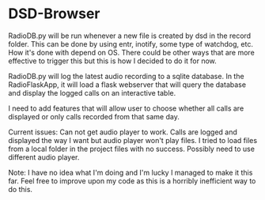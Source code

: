 # DSD-Browser

RadioDB.py will be run whenever a new file is created by dsd in the record folder. 
This can be done by using entr, inotify, some type of watchdog, etc. How it's done with depend on OS.
There could be other ways that are more effective to trigger this but this is how I decided to do it for now.

RadioDB.py will log the latest audio recording to a sqlite database.
In the RadioFlaskApp, it will load a flask webserver that will query the database and display the logged calls on an interactive table.

I need to add features that will allow user to choose whether all calls are displayed or only calls recorded from that same day.


Current issues:
Can not get audio player to work. Calls are logged and displayed the way I want but audio player won't play files.
I tried to load files from a local folder in the project files with no success. Possibly need to use different audio player.



Note: I have no idea what I'm doing and I'm lucky I managed to make it this far. Feel free to improve upon my code as this is a horribly inefficient way to do this. 
